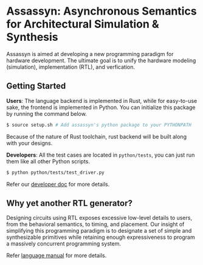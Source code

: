 # Assassyn: **As**ynchronous **S**emantics for **A**rchitectural **S**imulation & **Syn**thesis


Assassyn is aimed at developing a new programming paradigm for hardware development.
The ultimate goal is to unify the hardware modeling (simulation), implementation (RTL),
and verfication.

## Getting Started

**Users**: The language backend is implemented in Rust, while for easy-to-use sake, the frontend
is implemented in Python. You can initialize this package by running the command below.

````sh
$ source setup.sh # Add assassyn's python package to your PYTHONPATH
````

Because of the nature of Rust toolchain, rust backend will be built along with your designs.

**Developers**: All the test cases are located in `python/tests`, you can just run them like
all other Python scripts.

````sh
$ python python/tests/test_driver.py 
````

Refer our [developer doc](./docs/developers.md) for more details.

## Why yet another RTL generator?

Designing circuits using RTL exposes excessive low-level details to users, from the behavioral
semantics, to timing, and placement. Our insight of simplifying this programming paradigm is
to designate a set of simple and synthesizable primitives while retaining enough
expressiveness to program a massively concurrent programming system.

Refer [language manual](./docs/language.md) for more details.


